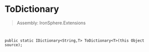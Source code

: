 ﻿

# ToDictionary

> Assembly: IronSphere.Extensions



```


public static IDictionary<String,T> ToDictionary<T>(this Object source);
```